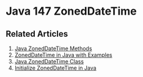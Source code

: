 # Java 147 ZonedDateTime

## Related Articles
1. [Java ZonedDateTime Methods](https://www.ruoxue.org/java-147-java-zoneddatetime-methods/)
2. [ZonedDateTime in Java with Examples](https://www.ruoxue.org/java-147-zoneddatetime-in-java-with-examples/)
3. [Java ZonedDateTime Class](https://www.ruoxue.org/java-147-java-zoneddatetime-class/)
4. [Initialize ZonedDateTime in Java](https://www.ruoxue.org/java-147-initialize-zoneddatetime-in-java/)
